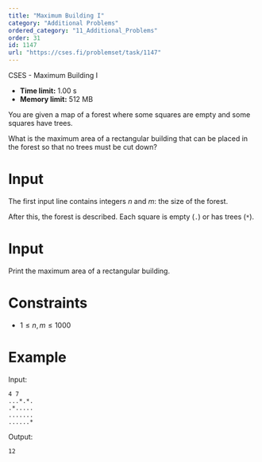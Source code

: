 ```yaml
---
title: "Maximum Building I"
category: "Additional Problems"
ordered_category: "11_Additional_Problems"
order: 31
id: 1147
url: "https://cses.fi/problemset/task/1147"
---
```


CSES - Maximum Building I

  * **Time limit:** 1.00 s
  * **Memory limit:** 512 MB

You are given a map of a forest where some squares are empty and some squares
have trees.

What is the maximum area of a rectangular building that can be placed in the
forest so that no trees must be cut down?

# Input

The first input line contains integers $n$ and $m$: the size of the forest.

After this, the forest is described. Each square is empty (`.`) or has trees
(`*`).

# Input

Print the maximum area of a rectangular building.

# Constraints

  * $1 \le n,m \le 1000$

# Example

Input:

    
    
    4 7
    ...*.*.
    .*.....
    .......
    ......*
    

Output:

    
    
    12
    

